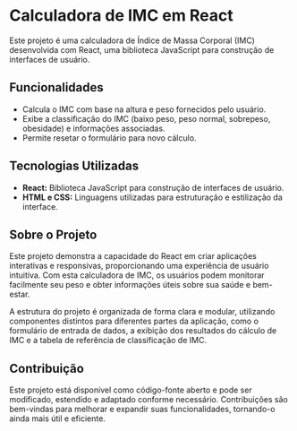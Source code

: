 
# Calculadora de IMC em React

Este projeto é uma calculadora de Índice de Massa Corporal (IMC) desenvolvida com React, uma biblioteca JavaScript para construção de interfaces de usuário.

## Funcionalidades

- Calcula o IMC com base na altura e peso fornecidos pelo usuário.
- Exibe a classificação do IMC (baixo peso, peso normal, sobrepeso, obesidade) e informações associadas.
- Permite resetar o formulário para novo cálculo.

## Tecnologias Utilizadas

- **React:** Biblioteca JavaScript para construção de interfaces de usuário.
- **HTML e CSS:** Linguagens utilizadas para estruturação e estilização da interface.

## Sobre o Projeto

Este projeto demonstra a capacidade do React em criar aplicações interativas e responsivas, proporcionando uma experiência de usuário intuitiva. Com esta calculadora de IMC, os usuários podem monitorar facilmente seu peso e obter informações úteis sobre sua saúde e bem-estar.

A estrutura do projeto é organizada de forma clara e modular, utilizando componentes distintos para diferentes partes da aplicação, como o formulário de entrada de dados, a exibição dos resultados do cálculo de IMC e a tabela de referência de classificação de IMC.

## Contribuição

Este projeto está disponível como código-fonte aberto e pode ser modificado, estendido e adaptado conforme necessário. Contribuições são bem-vindas para melhorar e expandir suas funcionalidades, tornando-o ainda mais útil e eficiente.
